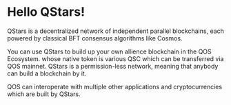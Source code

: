 # Hello QStars!

QStars is a decentralized network of independent parallel blockchains, each powered by classical BFT consensus algorithms like Cosmos.

You can use QStars to build up your own allience blockchain in the QOS Ecosystem.  whose native token is various QSC which can be transferred via QOS mainnet. QStars is a permission-less network, meaning that anybody can build a blockchain by it.

QOS can interoperate with multiple other applications and cryptocurrencies which are built by QStars. 
